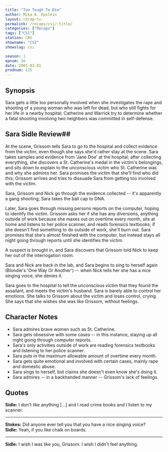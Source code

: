 ```yaml
---
title: "Too Tough To Die"
author: Mika A. Epstein
layout: recap-tv
permalink: /recaps/csi/:title/
categories: ["Recaps"]
tags: ["CSI"]
station: CBS
showname: "CSI"
showslug: csi

season: 1
epnum: 16  
date: 2001-03-01
prodnum: 115  
---
```


## Synopsis

Sara gets a little too personally involved when she investigates the rape and shooting of a young woman who was left for dead, but who still fights for her life in a nearby hospital; Catherine and Warrick try to determine whether a fatal shooting involving two neighbors was committed in self-defense.

## Sara Sidle Review## 

At the scene, Grissom tells Sara to go to the hospital and collect evidence from the victim, even though she says she'd rather stay at the scene. Sara takes samples and evidence from 'Jane Doe' at the hospital; after collecting everything, she discovers a St. Catherine's medal in the victim's belongings, and sits down to explain to the unconscious victim who St. Catherine was and why she admires her. Sara promises the victim that she'll find who did this; Grissom arrives and tries to dissuade Sara from getting too involved with the victim.

Sara, Grissom and Nick go through the evidence collected -- it's apparently a gang shooting; Sara takes the ball cap to DNA.

Later, Sara goes through missing persons reports on the computer, hoping to identify the victim. Grissom asks her if she has any diversions, anything outside of work because she maxes out on overtime every month, sits at home and listens to her police scanner, and reads forensics textbooks; if she doesn't find something to do outside of work, she'll burn out. Sara promises that she's almost finished with the computer, but instead stays all night going through reports until she identifies the victim.

A suspect is brought in, and Sara discovers that Grissom told Nick to keep her out of the interrogation room.

Sara and Nick are back in the lab, and Sara begins to sing to herself again (Blondie's 'One Way Or Another') -- when Nick tells her she has a nice singing voice, she denies it.

Sara goes to the hospital to tell the unconscious victim that they found the assailant, and meets the victim's husband. Sara is barely able to control her emotions. She talks to Grissom about the victim and loses control, crying. She says that she wishes she was like Grissom, without feelings.

## Character Notes

* Sara admires brave women such as St. Catherine.  
* Sara gets obsessive with some cases -- in this instance, staying up all night going through computer reports.  
* Sara's only activities outside of work are reading forensics textbooks and listening to her police scanner.  
* Sara puts in the maximum allowable amount of overtime every month.  
* Sara gets quite emotional and involved with certain cases, mainly rape and domestic abuse.  
* Sara sings to herself, but claims she doesn't even know she's doing it.  
* Sara admires -- in a backhanded manner -- Grissom's lack of feelings.

## Quotes

**Sidle:** I don't like anything [...] and I read crime books and I listen to my scanner.  

- - -

**Stokes:** Did anyone ever tell you that you have a nice singing voice?  
**Sidle:** Yeah, if you like chalk on boards.  

- - -

**Sidle:** I wish I was like you, Grissom. I wish I didn't feel anything.

